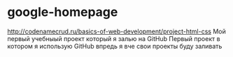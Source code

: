# google-homepage
http://codenamecrud.ru/basics-of-web-development/project-html-css
Мой первый учебныый проект который я залью на GitHub
Первый проект в котором я использую GitHub впредь я вче свои проекты буду заливать